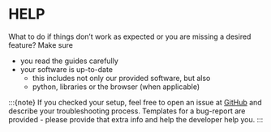 # HELP

What to do if things don’t work as expected or you are missing a desired feature? Make sure

- you read the guides carefully
- your software is up-to-date
    - this includes not only our provided software, but also
    - python, libraries or the browser (when applicable)


:::{note}
If you checked your setup, feel free to open an issue at [GitHub](https://github.com/orgua/shepherd/issues) and describe your troubleshooting process.
Templates for a bug-report are provided - please provide that extra info and help the developer help you.
:::
